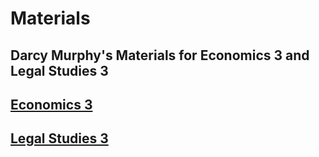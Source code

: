 # Materials
## Darcy Murphy's Materials for Economics 3 and Legal Studies 3
## [Economics 3](https://github.com/DarcyMur/Materials/blob/main/Materials/Economics%203.md)
## [Legal Studies 3](https://github.com/DarcyMur/Materials/blob/main/Materials/Legal%20Studies%203.md)






